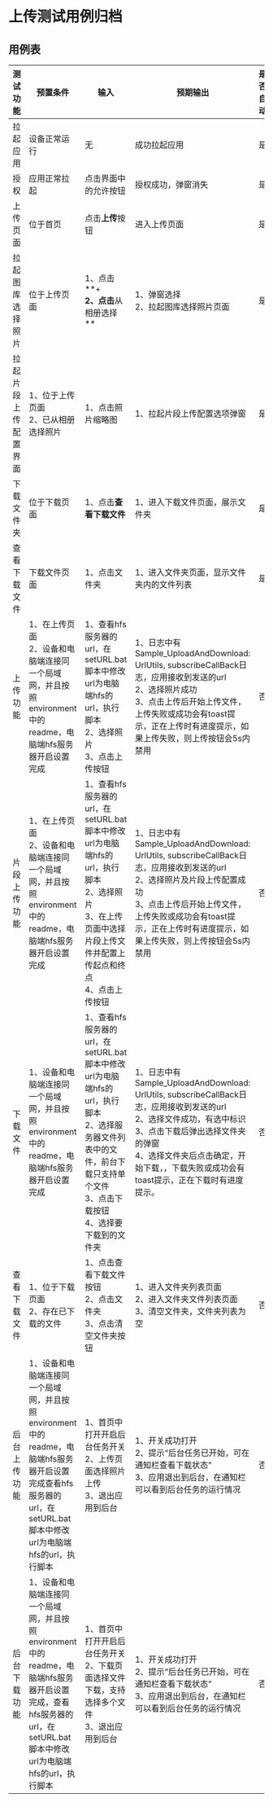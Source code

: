 # 上传测试用例归档

## 用例表

|测试功能|预置条件|输入|预期输出|是否自动|测试结果|
|--------------------------------|--------------------------------|--------------------------------|--------------------------------|--------------------------------|--------------------------------|
|拉起应用        |	设备正常运行|	无	|成功拉起应用|是|Pass|
|授权 | 应用正常拉起 |	点击界面中的允许按钮	|授权成功，弹窗消失|是|Pass|
|上传页面| 位于首页 |	点击**上传**按钮	|进入上传页面|是|Pass|
|拉起图库选择照片| 位于上传页面 |	1、点击**+**<br>2、点击**从相册选择**	|1、弹窗选择<br/>2、拉起图库选择照片页面|是|Pass|
|拉起片段上传配置界面| 1、位于上传页面<br/>2、已从相册选择照片 |	1、点击照片缩略图	|1、拉起片段上传配置选项弹窗|是|Pass|
|下载文件夹| 位于下载页面 | 1、点击**查看下载文件** | 1、进入下载文件页面，展示文件夹 | 是 |Pass|
|查看下载文件| 下载文件页面 | 1、点击文件夹 | 1、进入文件夹页面，显示文件夹内的文件列表 | 是 |Pass|
|上传功能| 1、在上传页面<br/>2、设备和电脑端连接同一个局域网，并且按照environment中的readme，电脑端hfs服务器开启设置完成 | 1、查看hfs服务器的url，在setURL.bat脚本中修改url为电脑端hfs的url，执行脚本<br/>2、选择照片<br/>3、点击上传按钮 | 1、日志中有Sample_UploadAndDownload: UrlUtils, subscribeCallBack日志，应用接收到发送的url<br/>2、选择照片成功<br/>3、点击上传后开始上传文件，上传失败或成功会有toast提示，正在上传时有进度提示，如果上传失败，则上传按钮会5s内禁用 | 否 |Pass|
|片段上传功能| 1、在上传页面<br/>2、设备和电脑端连接同一个局域网，并且按照environment中的readme，电脑端hfs服务器开启设置完成 | 1、查看hfs服务器的url，在setURL.bat脚本中修改url为电脑端hfs的url，执行脚本<br/>2、选择照片<br/>3、在上传页面中选择片段上传文件并配置上传起点和终点<br/>4、点击上传按钮 | 1、日志中有Sample_UploadAndDownload: UrlUtils, subscribeCallBack日志，应用接收到发送的url<br/>2、选择照片及片段上传配置成功<br/>3、点击上传后开始上传文件，上传失败或成功会有toast提示，正在上传时有进度提示，如果上传失败，则上传按钮会5s内禁用 | 否 |Pass|
|下载文件| 1、设备和电脑端连接同一个局域网，并且按照environment中的readme，电脑端hfs服务器开启设置完成 | 1、查看hfs服务器的url，在setURL.bat脚本中修改url为电脑端hfs的url，执行脚本<br/>2、选择服务器文件列表中的文件，前台下载只支持单个文件<br/>3、点击下载按钮<br/>4、选择要下载到的文件夹 | 1、日志中有Sample_UploadAndDownload: UrlUtils, subscribeCallBack日志，应用接收到发送的url<br/>2、选择文件成功，有选中标识<br/>3、点击下载后弹出选择文件夹的弹窗<br/>4、选择文件夹后点击确定，开始下载，，下载失败或成功会有toast提示，正在下载时有进度提示。 | 否 |Pass|
|查看下载文件| 1、位于下载页面<br/>2、存在已下载的文件 | 1、点击查看下载文件按钮<br/>2、点击文件夹<br/>3、点击清空文件夹按钮 | 1、进入文件夹列表页面<br/>2、进入文件夹文件列表页面<br/>3、清空文件夹，文件夹列表为空 | 否 |Pass|
|后台上传功能| 1、设备和电脑端连接同一个局域网，并且按照environment中的readme，电脑端hfs服务器开启设置完成查看hfs服务器的url，在setURL.bat脚本中修改url为电脑端hfs的url，执行脚本 | 1、首页中打开开启后台任务开关<br/>2、上传页面选择照片上传<br/>3、退出应用到后台 | 1、开关成功打开<br/>2、提示“后台任务已开始，可在通知栏查看下载状态”<br/>3、应用退出到后台，在通知栏可以看到后台任务的运行情况 | 否 |Pass|
|后台下载功能| 1、设备和电脑端连接同一个局域网，并且按照environment中的readme，电脑端hfs服务器开启设置完成，查看hfs服务器的url，在setURL.bat脚本中修改url为电脑端hfs的url，执行脚本 | 1、首页中打开开启后台任务开关<br/>2、下载页面选择文件下载，支持选择多个文件<br/>3、退出应用到后台 | 1、开关成功打开<br/>2、提示“后台任务已开始，可在通知栏查看下载状态”<br/>3、应用退出到后台，在通知栏可以看到后台任务的运行情况 | 否 |Pass|